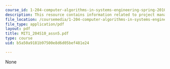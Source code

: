 ```yaml
---
course_id: 1-204-computer-algorithms-in-systems-engineering-spring-2010
description: This resource contains information related to project management.
file_location: /coursemedia/1-204-computer-algorithms-in-systems-engineering-spring-2010/b5a50a9181b97500e8d6d05bef481e24_MIT1_204S10_assn5.pdf
file_type: application/pdf
layout: pdf
title: MIT1_204S10_assn5.pdf
type: course
uid: b5a50a9181b97500e8d6d05bef481e24

---
```

None